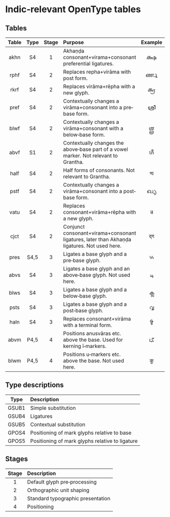 # Indic‐relevant OpenType tables

## Tables

| Table | Type | Stage | Purpose | Example |
| :---: | :--: | :---: | :-------| :-----: |
| akhn  | S4   | 1     | Akhaṇḍa consonant+virama+consonant preferential ligatures. | 𑌕𑍍𑌷 |
| rphf  | S4   | 2     | Replaces repha+virāma with post form. | 𑌰𑍍𑌣 |
| rkrf  | S4   | 2     | Replaces virāma+rēpha with a new glyph. | 𑌕𑍍𑌰 |
| pref  | S4   | 2     | Contextually changes a virāma+consonant into a pre‐base form. | ശ്രീ |
| blwf  | S4   | 2     | Contextually changes a virāma+consonant with a below‐base form. | 𑌶𑍍𑌲 |
| abvf  | S1   | 2     | Contextually changes the above‐base part of a vowel marker. Not relevant to Grantha. | កើ |
| half  | S4   | 2     | Half forms of consonants. Not relevant to Grantha. | प्प |
| pstf  | S4   | 2     | Contextually changes a virāma+consonant into a post‐base form. | 𑌖𑍍𑌯|
| vatu  | S4   | 2     | Replaces consonant+virāma+rēpha with a new glyph. | न्र |
| cjct  | S4   | 2     | Conjunct consonant+virama+consonant ligatures, later than Akhaṇḍa ligatures. Not used here. | द्ग |
| pres  | S4,5 | 3     | Ligates a base glyph and a pre‐base glyph. | ક્ક |
| abvs  | S4   | 3     | Ligates a base glyph and an above‐base glyph. Not used here. | டி |
| blws  | S4   | 3     | Ligates a base glyph and a below‐base glyph. | ക്ല |
| psts  | S4   | 3     | Ligates a base glyph and a post‐base glyph. | വ്വ |
| haln  | S4   | 3     | Replaces consonant+virāma with a terminal form. | 𑌮𑍍 |
| abvm  | P4,5 | 4     | Positions anusvāras etc. above the base. Used for kerning ī‐markers. | 𑌟𑍀 |
| blwm  | P4,5 | 4     | Positions u‐markers etc. above the base. Not used here. | कु |

## Type descriptions

| Type  | Description |
| :---: | :---------- |
| GSUB1 | Simple substitution |
| GSUB4 | Ligatures |
| GSUB5 | Contextual substitution |
| GPOS4 | Positioning of mark glyphs relative to base |
| GPOS5 | Positioning of mark glyphs relative to ligature |

## Stages

| Stage | Description |
| :---: | :---------- |
| 1     | Default glyph pre‐processing |
| 2     | Orthographic unit shaping |
| 3     | Standard typographic presentation |
| 4     | Positioning |

